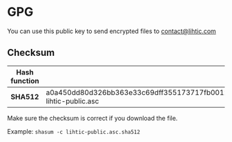 # GPG
You can use this public key to send encrypted files to contact@lihtic.com


## Checksum
|Hash function|Checksum|
|---|---|
|**SHA512**|a0a450dd80d326bb363e33c69dff355173717fb0012296716e335d66e7bddef407aa5f217905a7f7f390ad00bd0754a9bc11e23c0197ed320fa2cb3572616d11  lihtic-public.asc|

Make sure the checksum is correct if you download the file.

Example: `shasum -c lihtic-public.asc.sha512`
